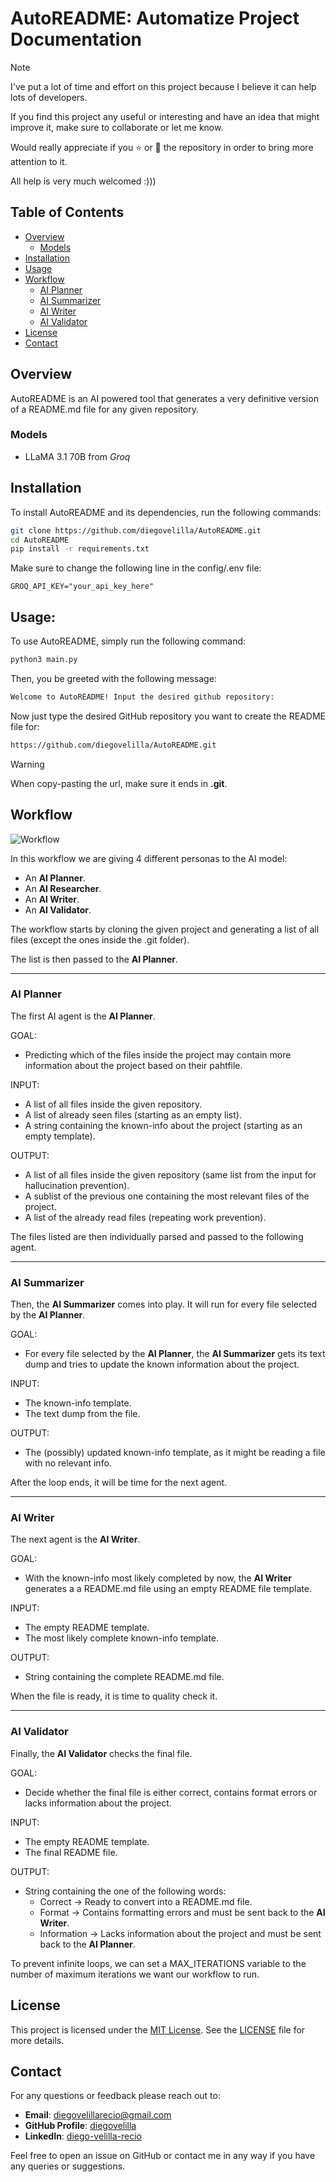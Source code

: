 # AutoREADME: Automatize Project Documentation

> [!Note]  
> I've put a lot of time and effort on this project because I believe it can help lots of developers.
>
> If you find this project any useful or interesting and have an idea that might improve it, make sure to collaborate or let me know.
>
> Would really appreciate if you ⭐ or 🔁 the repository in order to bring more attention to it.
> 
> All help is very much welcomed :)))

## Table of Contents
- [Overview](#overview)
  - [Models](#models)
- [Installation](#installation)
- [Usage](#usage)
- [Workflow](#workflow)
  - [AI Planner](#ai-planner)
  - [AI Summarizer](#ai-summarizer)
  - [AI Writer](#ai-writer)
  - [AI Validator](#ai-validator)
- [License](#license)
- [Contact](#contact)

## Overview
AutoREADME is an AI powered tool that generates a very definitive version of a README.md file for any given repository.

### Models
- LLaMA 3.1 70B from *Groq*

## Installation
To install AutoREADME and its dependencies, run the following commands:
```bash
git clone https://github.com/diegovelilla/AutoREADME.git
cd AutoREADME
pip install -r requirements.txt
```
Make sure to change the following line in the config/.env file:
```
GROQ_API_KEY="your_api_key_here"
```
## Usage:
To use AutoREADME, simply run the following command:

```bash
python3 main.py
```

Then, you be greeted with the following message:

```bash
Welcome to AutoREADME! Input the desired github repository:
```

Now just type the desired GitHub repository you want to create the README file for:

```bash
https://github.com/diegovelilla/AutoREADME.git
```

> [!Warning]  
> When copy-pasting the url, make sure it ends in **.git**.

## Workflow

![Workflow](https://github.com/diegovelilla/AutoREADME/blob/main/media/workflow.png)

In this workflow we are giving 4 different personas to the AI model:
- An **AI Planner**.
- An **AI Researcher**.
- An **AI Writer**.
- An **AI Validator**.

The workflow starts by cloning the given project and generating a list of all files (except the ones inside the .git folder).

The list is then passed to the **AI Planner**.

---

### AI Planner

The first AI agent is the **AI Planner**.

GOAL:
- Predicting which of the files inside the project may contain more information about the project based on their pahtfile.

INPUT:
- A list of all files inside the given repository.
- A list of already seen files (starting as an empty list).
- A string containing the known-info about the project (starting as an empty template).

OUTPUT:
- A list of all files inside the given repository (same list from the input for hallucination prevention).
- A sublist of the previous one containing the most relevant files of the project.
- A list of the already read files (repeating work prevention).

The files listed are then individually parsed and passed to the following agent.

---

### AI Summarizer

Then, the **AI Summarizer** comes into play. It will run for every file selected by the **AI Planner**.

GOAL:
- For every file selected by the **AI Planner**, the **AI Summarizer** gets its text dump and tries to update the known information about the project.

INPUT:
- The known-info template.
- The text dump from the file.

OUTPUT:
- The (possibly) updated known-info template, as it might be reading a file with no relevant info.

After the loop ends, it will be time for the next agent.

---

### AI Writer

The next agent is the **AI Writer**.

GOAL:
- With the known-info most likely completed by now, the **AI Writer** generates a a README.md file using an empty README file template.

INPUT:
- The empty README template.
- The most likely complete known-info template.

OUTPUT:
- String containing the complete README.md file.

When the file is ready, it is time to quality check it.

---

### AI Validator

Finally, the **AI Validator** checks the final file.

GOAL:
- Decide whether the final file is either correct, contains format errors or lacks information about the project.

INPUT:
- The empty README template.
- The final README file.

OUTPUT:
- String containing the one of the following words:
  - Correct -> Ready to convert into a README.md file.
  - Format -> Contains formatting errors and must be sent back to the **AI Writer**.
  - Information -> Lacks information about the project and must be sent back to the **AI Planner**.

To prevent infinite loops, we can set a MAX_ITERATIONS variable to the number of maximum iterations we want our workflow to run.

## License
This project is licensed under the [MIT License](https://github.com/diegovelilla/AutoREADME/blob/main/LICENSE). See the [LICENSE](https://github.com/diegovelilla/AutoREADME/blob/main/LICENSE) file for more details.

## Contact
For any questions or feedback please reach out to:

- **Email**: [diegovelillarecio@gmail.com](mailto:diegovelillarecio@gmail.com)
- **GitHub Profile**: [diegovelilla](https://github.com/diegovelilla)
- **LinkedIn**: [diego-velilla-recio](https://www.linkedin.com/in/diego-velilla-recio/)

Feel free to open an issue on GitHub or contact me in any way if you have any queries or suggestions.
